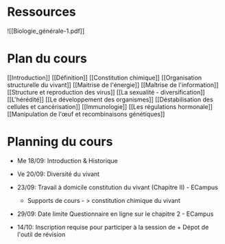 # Ressources
![[Biologie_générale-1.pdf]]
# Plan du cours
[[Introduction]]
[[Définition]]
[[Constitution chimique]]
[[Organisation structurelle du vivant]]
[[Maitrise de l'énergie]]
[[Maîtrise de l'information]]
[[Structure et reproduction des virus]]
[[La sexualité - diversification]]
[[L'hérédité]]
[[Le développement des organismes]]
[[Déstabilisation des cellules et cancérisation]]
[[Immunologie]]
[[Les régulations hormonale]]
[[Manipulation de l'œuf et recombinaisons génétiques]]


# Planning du cours

- Me 18/09: Introduction & Historique 
- Ve 20/09: Diversité du vivant
- 23/09: Travail à domicile constitution du vivant (Chapitre II) - ECampus
	- Supports de cours - > constitution chimique du vivant
	
- 29/09: Date limite Questionnaire en ligne sur le chapitre 2 - ECampus
- 14/10: Inscription requise pour participer à la session de + Dépot de l'outil de révision



